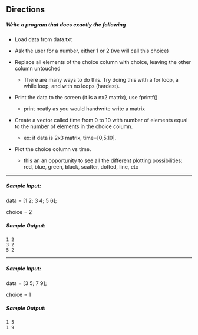 ## Directions
##### Write a program that does exactly the following

 * Load data from data.txt
 * Ask the user for a number, either 1 or 2 (we will call this choice)
 * Replace all elements of the choice column with choice, leaving the other column untouched
 	- There are many ways to do this. Try doing this with a for loop, a while loop, and with no loops (hardest).
 * Print the data to the screen (it is a nx2 matrix), use fprintf()
	- print neatly as you would handwrite write a matrix
 * Create a vector called time from 0 to 10 with number of elements equal to the number of elements in the choice column. 	
      - ex: if data is 2x3 matrix, time=[0,5,10].
 * Plot the choice column vs time.
 
    - this an an opportunity to see all the different plotting possibilities: red, blue, green, black, scatter, dotted, line, etc

---
##### Sample Input:

data = [1 2; 3 4; 5 6];

choice = 2


##### Sample Output:
    	
    1 2
	3 2
   	5 2
---

##### Sample Input:

data = [3 5; 7 9];

choice = 1


##### Sample Output:	
    	
	1 5
   	1 9
